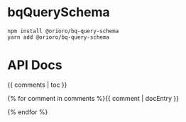 # bqQuerySchema

```
npm install @orioro/bq-query-schema
yarn add @orioro/bq-query-schema
```

# API Docs

{{ comments | toc }}

{% for comment in comments %}{{ comment | docEntry }}

{% endfor %}

